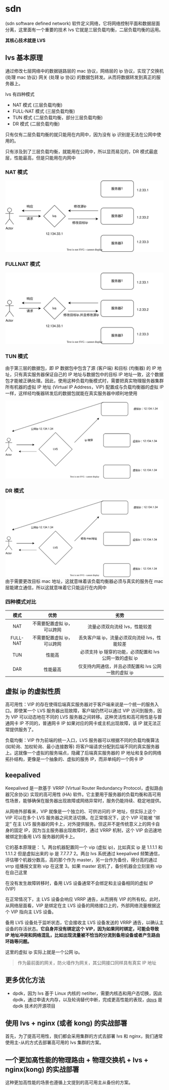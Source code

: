<!--
 * @Author: shgopher shgopher@gmail.com
 * @Date: 2024-09-15 17:04:57
 * @LastEditors: shgopher shgopher@gmail.com
 * @LastEditTime: 2024-10-15 13:40:25
 * @FilePath: /luban/系统设计基础/网络在系统设计中的作用/SDN/README.md
 * @Description: 
 * 
 * Copyright (c) 2024 by shgopher, All Rights Reserved. 
-->
# sdn
(sdn software defined network) 软件定义网络，它将网络控制平面和数据层面分离，这里面有一个重要的技术 lvs 它就是三层负载均衡，二层负载均衡的运用。

**其核心技术就是 LVS**
## lvs 基本原理
通过修改七层网络中的数据链路层的 mac 协议，网络层的 ip 协议，实现了交换机 (处理 mac 协议) 网关 (处理 ip 协议) 的数据包转发。从而将数据转发到真正的服务器上。

lvs 有四种模式

- NAT 模式 (三层负载均衡)
- FULL-NAT 模式 (三层负载均衡)
- TUN 模式 (二层负载均衡，部分三层负载均衡)
- DR 模式 (二层负载均衡)

只有仅有二层负载均衡的就只能用在内网中，因为没有 ip 识别是无法在公网中使用的。

只有涉及到了三层负载均衡，就能用在公网中，所以显而易见的，DR 模式最底层，性能最高，但是只能用在内网中
### NAT 模式
![nat](./nat.svg)
### FULLNAT 模式
![fullNat](./full-nat.svg)
### TUN 模式
由于第三层的数据包，即 IP 数据包中包含了源 (客户端) 和目标 (均衡器) 的 IP 地址，只有真实服务器保证自己的 IP 地址与数据包中的目标 IP 地址一致，这个数据包才能被正确处理。因此，使用这种负载均衡模式时，需要把真实物理服务器集群所有机器的虚拟 IP 地址 (Virtual IP Address，VIP) 配置成与负载均衡器的虚拟 IP 一样，这样经均衡器转发后的数据包就能在真实服务器中顺利地使用

![tun](./tun.svg)
### DR 模式
![dr](./dr.svg)
由于需要更改目标 mac 地址，这就意味着该负载均衡器必须与真实的服务在 mac 层能建立通信，所以这就意味着它只能运行在内网中
### 四种模式对比
|模式|优势|劣势|
|:---:|:---:|:---:|
|NAT|不需要配置虚拟 ip，可以跨网|流量必须双向流经 lvs，性能较差|
|FULL-NAT|不需要配置虚拟 ip，可以跨网|丢失客户端 ip，流量必须双向流经 lvs，性能较差|
|TUN|性能高|必须支持 ip 隧穿的功能，必须配置和 lvs 公网一致的虚拟 ip|
|DAR|性能最高|仅支持内网通信，并且必须配置和 lvs 公网一致的虚拟 ip|
## 虚拟 ip 的虚拟性质
高可用性：VIP 的存在使得后端真实服务器对于客户端来说是一个统一的服务入口。即使某一个 LVS 服务器出现故障，客户端仍然可以通过 VIP 访问到服务，因为 VIP 可以动态地在不同的 LVS 服务器之间转移。这种灵活性和高可用性是与普通网卡 IP 不同的，普通网卡 IP 如果对应的网卡或主机出现故障，该 IP 就无法正常提供服务了。

负载均衡：VIP 作为前端的统一入口，LVS 服务器可以根据不同的负载均衡算法 (如轮询、加权轮询、最小连接数等) 将客户端请求分配到后端不同的真实服务器上。这就像一个虚拟的服务端点，隐藏了后端真实服务器的 IP 地址和复杂的网络拓扑结构，更像是一个抽象的、虚拟的服务 IP，而非单纯的一个网卡 IP
## keepalived
Keepalived 是一款基于 VRRP (Virtual Router Redundancy Protocol，虚拟路由器冗余协议) 实现的高可用性 (HA) 软件。它主要用于服务器的负载均衡和高可用性场景，能够确保在服务器出现故障或网络异常时，服务仍能持续、稳定地提供。

从网络外部看来，VIP 就像是一个独立的、可供访问的 IP 地址，但实际上这个 VIP 可以在多个 LVS 服务器之间灵活切换。在正常情况下，这个 VIP 可能被 “绑定” 在主 LVS 服务器的网卡上，对外提供服务。但这并不是传统意义上的网卡自身的固定 IP，因为当主服务器出现故障时，通过 VRRP 机制，这个 VIP 会迅速地被绑定到备用 LVS 服务器的网卡上。

它的基本原理是：
1。两台机器配置同一个 vip (虚拟 ip)，比如真实 ip 是 1.1.1.1 和 1.1.1.2 但是虚拟出来的 ip 是 7.7.7.7
2。两台 lvs 系统通过 keepalived 频繁通信，评估哪个机器分数高，高的那个作为 master，另一台作为备份，得分高的通过 vrrp 组播报文宣称 vip 在这里
3。如果 master 宕机了，备份机器会立刻宣称 vip 在自己这里

在没有发生故障转移时，备用 LVS 设备通常不会绑定和主设备相同的虚拟 IP (VIP)

在正常情况下，主 LVS 设备会响应 VRRP 通告，从而拥有 VIP 的所有权。此时，从网络层面看，VIP 是绑定在主 LVS 设备的网络接口上的，外部网络流量根据这个 VIP 指向主 LVS 设备。

备用 LVS 设备处于监听状态，它会接收主 LVS 设备发送的 VRRP 通告，以确认主设备的存活状态。**它自身并没有绑定这个 VIP，因为如果同时绑定，可能会导致 IP 地址冲突和网络混乱，比如出现流量被不恰当的分流到备用设备或者产生路由环路等问题。**

这里的虚拟 ip 实际上就是一个公网 ip。

> 作为最前面的网关，防火墙作为网关，其公网接口同样具有真实 IP 地址
## 更多优化方法
- dpdk，因为 lvs 基于 Linux 内核的 netilter，需要内核态和用户态切换，因此 dpdk，通过申请大内存，以及轮询替代中断，完成更高性能的表现，[dpvs](https://github.com/iqiyi/dpvs) 是 dpdk 技术的开源项目
## 使用 lvs +  nginx (或者 kong) 的实战部署
首先，为了提高可用性，我们都会采用集群的方式去部署 lvs 和 nginx，我们通常使用主-从的方式去部署高可用的 lvs 集群的方案。


## 一个更加高性能的物理路由 + 物理交换机 + lvs + nginx(kong) 的实战部署
这种更加高性能的场景也遵循上文提到的高可用主从备份的方案。

